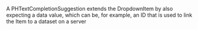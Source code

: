 A PHTextCompletionSuggestion extends the DropdownItem by also expecting a data value, which can be, for example, an ID that is used to link the Item to a dataset on a server